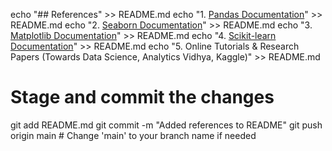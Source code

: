 echo "## References" >> README.md
echo "1. [Pandas Documentation](https://pandas.pydata.org/docs)" >> README.md
echo "2. [Seaborn Documentation](https://seaborn.pydata.org)" >> README.md
echo "3. [Matplotlib Documentation](https://matplotlib.org/stable/contents.html)" >> README.md
echo "4. [Scikit-learn Documentation](https://scikit-learn.org/stable/)" >> README.md
echo "5. Online Tutorials & Research Papers (Towards Data Science, Analytics Vidhya, Kaggle)" >> README.md

# Stage and commit the changes
git add README.md
git commit -m "Added references to README"
git push origin main  # Change 'main' to your branch name if needed

